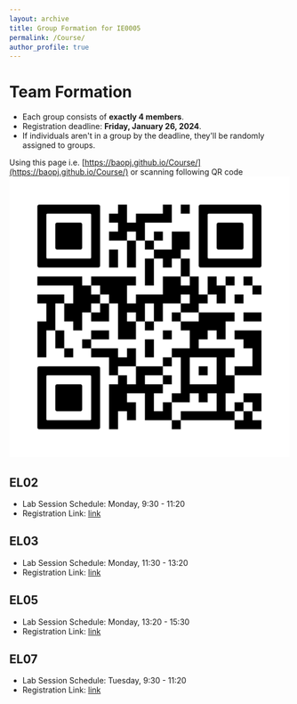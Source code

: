 ```yaml
---
layout: archive
title: Group Formation for IE0005
permalink: /Course/
author_profile: true
---
```


# Team Formation
- Each group consists of **exactly 4 members**.
- Registration deadline: **Friday, January 26, 2024**.
- If individuals aren't in a group by the deadline, they'll be randomly assigned to groups.

Using this page i.e. [https://baopj.github.io/Course/](https://baopj.github.io/Course/) or scanning following QR code
![QR_IE0005_Group](images/QR_IE0005_Group.png)
## EL02
- Lab Session Schedule: Monday, 9:30 - 11:20
- Registration Link: [link](https://docs.google.com/spreadsheets/d/1evCmdrF5lygupPDoQHVzwdcB-urkrGARy2joQOeklbc)

## EL03
- Lab Session Schedule: Monday, 11:30 - 13:20
- Registration Link: [link](https://docs.google.com/spreadsheets/d/1aUSOMDJob0KzTtVo3SXQq347cvpRR9EvQMuIw9jtwKY)

## EL05
- Lab Session Schedule: Monday, 13:20 - 15:30
- Registration Link: [link](https://docs.google.com/spreadsheets/d/1KQ2i9b7nIkLm7rHrdHm31kqhH_P1ZTMQKynIgdsj4eQ)

## EL07
- Lab Session Schedule: Tuesday, 9:30 - 11:20
- Registration Link: [link](https://docs.google.com/spreadsheets/d/1yOqa7CF7cSCC3tdBGQX4OXrbUypRrzRVjERSDaskZJ8)

